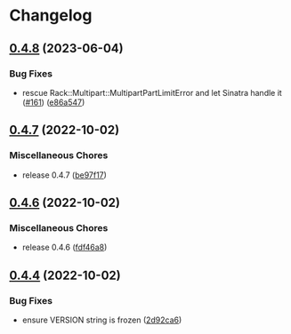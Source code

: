# Changelog

## [0.4.8](https://github.com/davidwinter/sensible_logging/compare/v0.4.7...v0.4.8) (2023-06-04)


### Bug Fixes

* rescue Rack::Multipart::MultipartPartLimitError and let Sinatra handle it ([#161](https://github.com/davidwinter/sensible_logging/issues/161)) ([e86a547](https://github.com/davidwinter/sensible_logging/commit/e86a54719bdee322fcbfc4a8b49f48fefed8e66f))

## [0.4.7](https://github.com/davidwinter/sensible_logging/compare/v0.4.6...v0.4.7) (2022-10-02)


### Miscellaneous Chores

* release 0.4.7 ([be97f17](https://github.com/davidwinter/sensible_logging/commit/be97f17a3726b034a85768d3fdbf094f64bbbe4e))

## [0.4.6](https://github.com/davidwinter/sensible_logging/compare/v0.4.4...v0.4.6) (2022-10-02)


### Miscellaneous Chores

* release 0.4.6 ([fdf46a8](https://github.com/davidwinter/sensible_logging/commit/fdf46a8212497ab196a480c1e326c4b8d7409a4f))

## [0.4.4](https://github.com/davidwinter/sensible_logging/compare/v0.4.3...v0.4.4) (2022-10-02)


### Bug Fixes

* ensure VERSION string is frozen ([2d92ca6](https://github.com/davidwinter/sensible_logging/commit/2d92ca66ea51a868ea127fdc2c68b6848eecd240))
